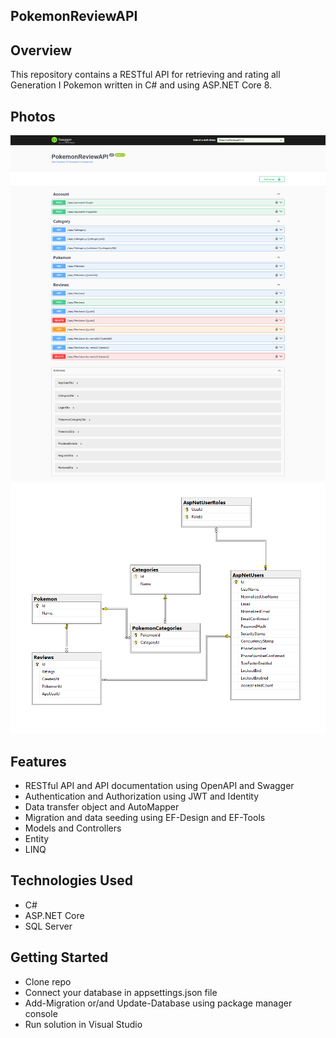 ## PokemonReviewAPI

## Overview
This repository contains a RESTful API for retrieving and rating all Generation I Pokemon written in C# and using ASP.NET Core 8.

## Photos
![api](https://github.com/tyang146/PokemonReviewAPI/blob/master/Photos/1.png)
![diagram](https://github.com/tyang146/PokemonReviewAPI/blob/master/Photos/2.png)


## Features
- RESTful API and API documentation using OpenAPI and Swagger
- Authentication and Authorization using JWT and Identity
- Data transfer object and AutoMapper
- Migration and data seeding using EF-Design and EF-Tools
- Models and Controllers
- Entity
- LINQ

## Technologies Used
- C#
- ASP.NET Core
- SQL Server

## Getting Started
- Clone repo
- Connect your database in appsettings.json file
- Add-Migration or/and Update-Database using package manager console
- Run solution in Visual Studio


